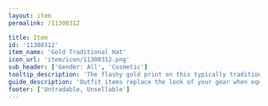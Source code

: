 ```yaml
---
layout: item
permalink: /11300312

title: Item
id: '11300312'
item_name: 'Gold Traditional Hat'
icon_url: 'item/icon/11300312.png'
sub_header: ['Gender: All', 'Cosmetic']
tooltip_description: 'The flashy gold print on this typically traditional hat makes it anything but.'
guide_description: 'Outfit items replace the look of your gear when equipped.'
footer: ['Untradable, Unsellable']
---
```

